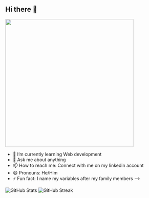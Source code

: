 ## Hi there 👋

<img src="https://tenor.com/view/monkey-developer-software-coding-debug-gif-15160023" width="400"/>

- 🌱 I’m currently learning Web development
- 💬 Ask me about anything
- 📫 How to reach me: Connect with me on my linkedin account
- 😄 Pronouns: He/Him
- ⚡ Fun fact: I name my variables after my family members
-->
  
![GitHub Stats](https://github-readme-stats.vercel.app/api?username=vs1064e&show_icons=true&theme=default)
![GitHub Streak](https://github-readme-streak-stats.herokuapp.com/?user=vs1064e&theme=default)
